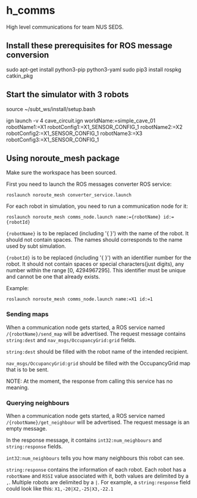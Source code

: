 # h_comms
High level communications for team NUS SEDS.

## Install these prerequisites for ROS message conversion
sudo apt-get install python3-pip python3-yaml
sudo pip3 install rospkg catkin_pkg

## Start the simulator with 3 robots
source ~/subt_ws/install/setup.bash

ign launch -v 4 cave_circuit.ign worldName:=simple_cave_01 robotName1:=X1 robotConfig1:=X1_SENSOR_CONFIG_1 robotName2:=X2 robotConfig2:=X1_SENSOR_CONFIG_1 robotName3:=X3 robotConfig3:=X1_SENSOR_CONFIG_1

## Using noroute_mesh package
Make sure the workspace has been sourced.

First you need to launch the ROS messages converter ROS service:
```
roslaunch noroute_mesh converter_service.launch
```

For each robot in simulation, you need to run a communication node for it:
```
roslaunch noroute_mesh comms_node.launch name:={robotName} id:={robotId} 
```
`{robotName}` is to be replaced (including '{ }') with the name of the robot. It should not contain spaces. The names should corresponds to the name used by subt simulation.

`{robotId}` is to be replaced (including '{ }') with an identifier number for the robot. It should not contain spaces or special characters(just digits), any number within the range [0, 4294967295]. This identifier must be unique and cannot be one that already exists.

Example:
```
roslaunch noroute_mesh comms_node.launch name:=X1 id:=1
```

### Sending maps
When a communication node gets started, a ROS service named `/{robotName}/send_map` will be advertised. The request message contains `string:dest` and `nav_msgs/OccupancyGrid:grid` fields.

`string:dest` should be filled with the robot name of the intended recipient.

`nav_msgs/OccupancyGrid:grid` should be filled with the OccupancyGrid map that is to be sent.

NOTE: At the moment, the response from calling this service has no meaning.

### Querying neighbours
When a communication node gets started, a ROS service named `/{robotName}/get_neighbour` will be advertised. The request message is an empty message.

In the response message, it contains `int32:num_neighbours` and `string:response` fields.

`int32:num_neighbours` tells you how many neighbours this robot can see.

`string:response` contains the information of each robot. Each robot has a `robotName` and `RSSI` value associated with it, both values are delimited by a `,`. Multiple robots are delimited by a `|`. For example, a `string:response` field could look like this: `X1,-20|X2,-25|X3,-22.1`
